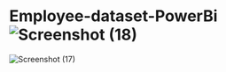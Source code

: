 # Employee-dataset-PowerBi![Screenshot (18)](https://github.com/user-attachments/assets/3d0c08c9-de1f-41bd-a2aa-2bcf90899dd6)
![Screenshot (17)](https://github.com/user-attachments/assets/e31226e9-241b-4898-ac3d-33dac1fef229)

